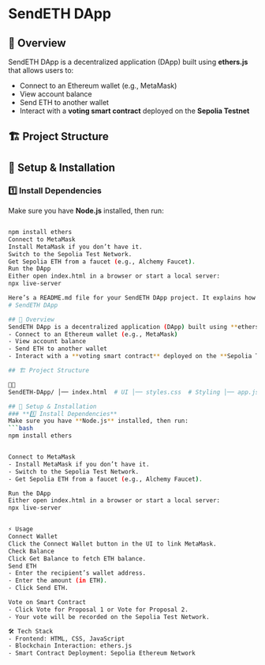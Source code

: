 # SendETH DApp

## 🚀 Overview
SendETH DApp is a decentralized application (DApp) built using **ethers.js** that allows users to:
- Connect to an Ethereum wallet (e.g., MetaMask)
- View account balance
- Send ETH to another wallet
- Interact with a **voting smart contract** deployed on the **Sepolia Testnet**

## 🏗 Project Structure


## 🔧 Setup & Installation
### **1️⃣ Install Dependencies**
Make sure you have **Node.js** installed, then run:
```bash

npm install ethers
Connect to MetaMask
Install MetaMask if you don’t have it.
Switch to the Sepolia Test Network.
Get Sepolia ETH from a faucet (e.g., Alchemy Faucet).
Run the DApp
Either open index.html in a browser or start a local server:
npx live-server

Here’s a README.md file for your SendETH DApp project. It explains how to set up, use, and understand its architecture.
# SendETH DApp

## 🚀 Overview
SendETH DApp is a decentralized application (DApp) built using **ethers.js** that allows users to:
- Connect to an Ethereum wallet (e.g., MetaMask)
- View account balance
- Send ETH to another wallet
- Interact with a **voting smart contract** deployed on the **Sepolia Testnet**

## 🏗 Project Structure


SendETH-DApp/ │── index.html  # UI │── styles.css  # Styling │── app.js  # Wallet & transaction logic │── voting.js  # Voting contract interaction │── README.md  # Documentation │── package.json  # Dependencies

## 🔧 Setup & Installation
### **1️⃣ Install Dependencies**
Make sure you have **Node.js** installed, then run:
```bash
npm install ethers


Connect to MetaMask
- Install MetaMask if you don’t have it.
- Switch to the Sepolia Test Network.
- Get Sepolia ETH from a faucet (e.g., Alchemy Faucet).

Run the DApp
Either open index.html in a browser or start a local server:
npx live-server


⚡ Usage
Connect Wallet
Click the Connect Wallet button in the UI to link MetaMask.
Check Balance
Click Get Balance to fetch ETH balance.
Send ETH
- Enter the recipient’s wallet address.
- Enter the amount (in ETH).
- Click Send ETH.

Vote on Smart Contract
- Click Vote for Proposal 1 or Vote for Proposal 2.
- Your vote will be recorded on the Sepolia Test Network.

🛠 Tech Stack
- Frontend: HTML, CSS, JavaScript
- Blockchain Interaction: ethers.js
- Smart Contract Deployment: Sepolia Ethereum Network


